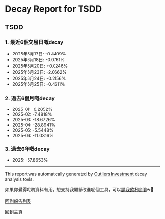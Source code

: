 # Decay Report for TSDD

## TSDD

### 1. 最近6個交易日嘅decay

- 2025年6月17日: -0.4409%
- 2025年6月18日: -0.0761%
- 2025年6月20日: +0.0246%
- 2025年6月23日: -2.0662%
- 2025年6月24日: -0.2156%
- 2025年6月25日: -0.4611%

### 2. 過去6個月嘅decay

- 2025-01: -6.2852%
- 2025-02: -7.4818%
- 2025-03: -18.6726%
- 2025-04: -28.8941%
- 2025-05: -5.5448%
- 2025-06: -11.0316%

### 3. 過去6年嘅decay

- 2025: -57.8653%

------------------------------
This report was automatically generated by [Outliers Investment](https://outliersecon.github.io/Outliers-Investment/) decay analysis tools.

如果你覺得呢啲資料有用，想支持我繼續改進呢個工具，可以[請我飲杯咖啡](https://buymeacoffee.com/outliersecon)☕🙏

[回到報告列表](https://outliersecon.github.io/Outliers-Investment/reports/reports_public)

[回到主頁](https://outliersecon.github.io/Outliers-Investment/)